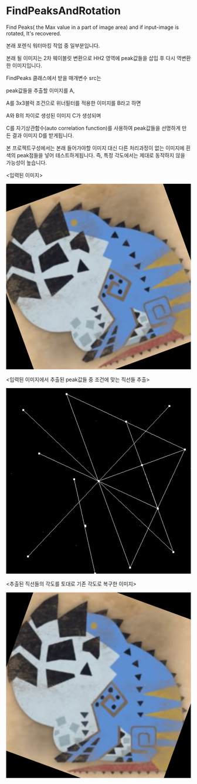 # FindPeaksAndRotation
Find Peaks( the Max value in a part of image area) and if input-image is rotated, It's recovered.
 
본래 포렌식 워터마킹 작업 중 일부분입니다.
 
본래 될 이미지는 2차 웨이블릿 변환으로 HH2 영역에 peak값들을 삽입 후 다시 역변환한 이미지입니다.
 
FindPeaks 클래스에서 받을 매개변수 src는
 
peak값들을 추출할 이미지를 A,
 
A를 3x3블럭 조건으로 위너필터를 적용한 이미지를 B라고 하면
 
A와 B의 차이로 생성된 이미지 C가 생성되며
 
C를 자기상관함수(auto correlation function)를 사용하여 peak값들을 선명하게 만든 결과 이미지 D를 받게됩니다.

본 프로젝트구성에서는 본래 들어가야할 이미지 대신 다른 처리과정이 없는 이미지에 흰색의 peak점들을 넣어 테스트하게됩니다.
즉, 특정 각도에서는 제대로 동작하지 않을 가능성이 높습니다.

<입력된 이미지>

![dodo_peaks_added_rotate_20](/FindPeaksAndRotation(VS2017)/FindPeaksAndRotation(VS2017)/image/result/dodo_peaks_added_rotate_20.png)


<입력된 이미지에서 추출된 peak값들 중 조건에 맞는 직선들 추출>

![dodo_peaks_added_rotate_20_peaks_lines](/FindPeaksAndRotation(VS2017)/FindPeaksAndRotation(VS2017)/image/result/dodo_peaks_added_rotate_20_peaks_lines.png)


<추출된 직선들의 각도를 토대로 기존 각도로 복구한 이미지>

![dodo_peaks_added_rotate_20_output](/FindPeaksAndRotation(VS2017)/FindPeaksAndRotation(VS2017)/image/result/dodo_peaks_added_rotate_20_output.png)
